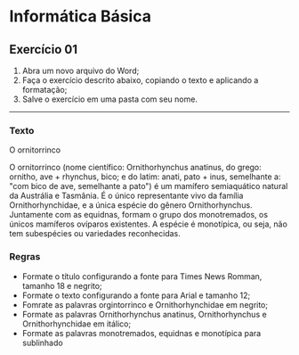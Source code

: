 # Informática Básica

## Exercício 01

1. Abra um novo arquivo do Word;
2. Faça o exercício descrito abaixo, copiando o texto e aplicando a formatação;
3. Salve o exercício em uma pasta com seu nome.

----------------------------------------------------------------------------------------------------------
### Texto

O ornitorrinco

O ornitorrinco (nome científico: Ornithorhynchus anatinus, do grego: ornitho, ave + rhynchus, bico; e do latim: anati, pato + inus, semelhante a: "com bico de ave, semelhante a pato") é um mamífero semiaquático natural da Austrália e Tasmânia. É o único representante vivo da família Ornithorhynchidae, e a única espécie do gênero Ornithorhynchus. Juntamente com as equidnas, formam o grupo dos monotremados, os únicos mamíferos ovíparos existentes. A espécie é monotípica, ou seja, não tem subespécies ou variedades reconhecidas.

### Regras

* Formate o título configurando a fonte para Times News Romman, tamanho 18 e negrito;
* Formate o texto configurando a fonte para Arial e tamanho 12;
* Fomrate as palavras orgintorrinco e Ornithorhynchidae em negrito;
* Formate as palavras Ornithorhynchus anatinus, Ornithorhynchus e Ornithorhynchidae em itálico;
* Formate as palavras monotremados, equidnas e monotípica para sublinhado

